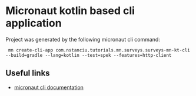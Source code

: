 # Micronaut kotlin based cli application

Project was generated by the following micronaut cli command:

```shell script
 mn create-cli-app com.nstanciu.tutorials.mn.surveys.surveys-mn-kt-cli --build=gradle --lang=kotlin --test=spek --features=http-client
```

## Useful links

- [micronaut cli documentation](https://micronaut-projects.github.io/micronaut-picocli/latest/guide/#introduction)
